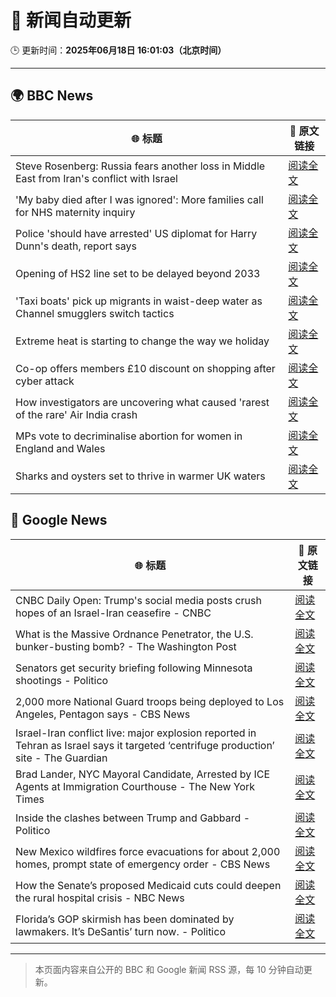 # 🧠 新闻自动更新

🕒 更新时间：**2025年06月18日 16:01:03（北京时间）**

---

## 🌍 BBC News

| 🌐 标题 | 🔗 原文链接 |
|--------|-------------|
| Steve Rosenberg: Russia fears another loss in Middle East from Iran's conflict with Israel | [阅读全文](https://www.bbc.com/news/articles/c3w463pyj90o) |
| 'My baby died after I was ignored': More families call for NHS maternity inquiry | [阅读全文](https://www.bbc.com/news/articles/cp861jezrj1o) |
| Police 'should have arrested' US diplomat for Harry Dunn's death, report says | [阅读全文](https://www.bbc.com/news/articles/cj0m8erl3rdo) |
| Opening of HS2 line set to be delayed beyond 2033 | [阅读全文](https://www.bbc.com/news/articles/cy0wr7nw7wxo) |
| 'Taxi boats' pick up migrants in waist-deep water as Channel smugglers switch tactics | [阅读全文](https://www.bbc.com/news/articles/cpd1l6p8vw9o) |
| Extreme heat is starting to change the way we holiday | [阅读全文](https://www.bbc.com/news/articles/czxw6331grxo) |
| Co-op offers members £10 discount on shopping after cyber attack | [阅读全文](https://www.bbc.com/news/articles/cvg85r4yr5jo) |
| How investigators are uncovering what caused 'rarest of the rare' Air India crash | [阅读全文](https://www.bbc.com/news/articles/c4gkd555jlko) |
| MPs vote to decriminalise abortion for women in England and Wales | [阅读全文](https://www.bbc.com/news/articles/c2le12114j9o) |
| Sharks and oysters set to thrive in warmer UK waters | [阅读全文](https://www.bbc.com/news/articles/cx2gn5e9y33o) |

## 📰 Google News

| 🌐 标题 | 🔗 原文链接 |
|--------|-------------|
| CNBC Daily Open: Trump's social media posts crush hopes of an Israel-Iran ceasefire - CNBC | [阅读全文](https://news.google.com/rss/articles/CBMiqgFBVV95cUxObk9vXzJDa2pIMXZCRGRzYnlROU5TTVRWdlVGdXdEbTJNT2RscGJkZ3UtMmloa19CbVpCYmdpS2dQUGZ0TmVabDFSakRsX016TmUycFh5dFhKNnpMUkpodExOTnppUkF0ZWFkaHBhak5Jcl84dVVtd3R0Sk5xcXU2WFlsYXJGc0R4TzhUVWF2RHZYN3RIaHh6VmF3a2xodXUxeFRUQWk2YUVXd9IBrwFBVV95cUxNQk9zSDFfd3BpYWdXSW44NHVWcXNRS282Z0ZkNWJwUzJCakNldzktSmJWUVRZS3g4VEMyUV91ejlmSjFleU9nSUNUWWl5LW5uSzZlSkFtMFpKUUhUNmU5VV8zbTl3NGNTNGhJdVRpQWdEbjVQWTN4bmhqUmVGT3VQMHlpM0E2VlItRWlMNDV4MndvVmhYZWd3WjE5dVBJb0VqM0RsdUt4dEU4dndhdjNN?oc=5) |
| What is the Massive Ordnance Penetrator, the U.S. bunker-busting bomb? - The Washington Post | [阅读全文](https://news.google.com/rss/articles/CBMiqwFBVV95cUxQMDczUFlNN0EydERRcnl1cG15NzBIV1Z4SHdBWm5aVTQ1OENZZTcxV3FwanhNRENnbERXeVpnYVltdW5jTWpyZ3d4T3pUdUU0RVZQRk5hZVFmVW1FNXE0Snl6bzRoWWRFLW1KUXhyNmhsZHFhXzJYdGRVcVBocnpvWlBkbkprOURRT3ZFSG40Wm90SWpsZlJVOWFPUWE2TFlEdWk4dHZjbVNsRGs?oc=5) |
| Senators get security briefing following Minnesota shootings - Politico | [阅读全文](https://news.google.com/rss/articles/CBMingFBVV95cUxQZEc2T1otdWk3cDE2SXRUdkhNRUk5Vm1rOVRPdnlpRnFSbGdJSmozMW0zT3RRa0VBdEhCNnpnZFg4T01GMFJkTC1ES282d1NZTkF4ZFNmUzNhMGdWNDZtc2IyZDJqU0NfVk5UMlo1NkpWUU9jYlVOSzh3U3pGeVBoc0hRWUQ3am9ROHRMNGZBbll6elVhUUVEYzEzclp3UQ?oc=5) |
| 2,000 more National Guard troops being deployed to Los Angeles, Pentagon says - CBS News | [阅读全文](https://news.google.com/rss/articles/CBMijwFBVV95cUxOWnJGYXNQX1pncU9iU0gzUUJNLXduSUlMTGItSWtYSkxEdEQ5ZnpiTHFqZTdaLUxoX3JsWlRyRm42WERQeTFYVUJjaUxrdmU1TVFWX3A2N2MzZkJlVlN6cFRWaHlKV2hjMFpDV1hGMmhNQ29rejg4NzNKZkFvN190UUxTRTdyOHhHbUI2RkRqa9IBlAFBVV95cUxPd1pnQm13ckR5aFZyQWlRWmZkOTNPYWdDX0NsYktDWFlNU3lsNktsUjRRd0ZCWU5uSW1ZanV5RjJJc3g5aS1DS1Qzd05OM3BoSnFzZTdWNmFRYVpwelVfQUhNZFhFMmpMdVBUZFRDZ2hXTHp4SW01Rm15ZTUtMEVNOXhxLUtDTy1MVDJhRGVtbk1NNTJa?oc=5) |
| Israel-Iran conflict live: major explosion reported in Tehran as Israel says it targeted ‘centrifuge production’ site - The Guardian | [阅读全文](https://news.google.com/rss/articles/CBMizgFBVV95cUxPQUM0RHJBaUhpZFduRk04SDF5ZVFuX1U5ZUtFZ0VVZ1MyQU4yN3Qya1Bqb3R5dHpPMXQ0TC12UzFoam9MWGtobHNsWXNYZVRPSUZqeGl0RkxWeUN6MjgyNlNTX2VDMFF6d3AyWVlPV0MxSWo3NXV3SkZrTjhHRGJIVU02UzJtNDB3TnJENzd4ak9vcWhrQjM0aVQ3VVJQeFFTZmNyWmNfUGxsX3JiTHlPMnMxc19kTFR2UHRjRUotb2xCTS1OTHNXNDFlcldTdw?oc=5) |
| Brad Lander, NYC Mayoral Candidate, Arrested by ICE Agents at Immigration Courthouse - The New York Times | [阅读全文](https://news.google.com/rss/articles/CBMiggFBVV95cUxNbzZuR2NjVE93eHI5bEhsOE4zYzFBaFAxckVpOTBoZVBETC1GZWZkMmt6RFNxaG1pczEteEs0SU5wOGdYZ3ZSd3g0WmdEYllWVGdDX2Z6MlV6SldiX29YN0VMS2ZTd0RkNWZFUHdpY2lTbDRKYWViSVJZdHFwS0lKQUVB?oc=5) |
| Inside the clashes between Trump and Gabbard - Politico | [阅读全文](https://news.google.com/rss/articles/CBMicEFVX3lxTE1RUHdKbjg3OTZhZWVNSmJuQXh3aDhkX0dFQ1NreXgxZ2NvTEhZTUxNcy0xTEoxdHYtY3I3eWhkc2doSFMwTDF6WS1CVXcxcnZpTTY2NHNGTkVZU2lCbWxab01xelJSVDJrMWg5bEhwc1Y?oc=5) |
| New Mexico wildfires force evacuations for about 2,000 homes, prompt state of emergency order - CBS News | [阅读全文](https://news.google.com/rss/articles/CBMinAFBVV95cUxQby1EaW4xZGdVTm8wanVDOXllQzVQQnlrb1I2cDk3cGVEUl9GZ18tckZXTW5hNlp5RTc2aExCckxDMHd6UmctRUlvVlB0S0xqbVI1R0JrQWtlTWtSS1RtZ0N5V2JLejlTUDJXSFc4d25JWXZhZnFGQmxOQVJNeFZUTHBvY1RVd2JWS2tTdzlMU1NWSjNHbmZZR0JOcGPSAaIBQVVfeXFMUGx3cHF0YndsVlIyVlRQV0VrU2ZuZWxQRFEwR2RoVzl3ZF9GbVA5clpqRTVIcEprX3YzUFNNaVRJNEo2QUJJYVVJSUhzT2ItNENyNHE4WXlncEVkeEIybUZHVldVdm1BOXVJdElqWW54bzUyeXktSlZ5SjJBSVpCdGdCMnd0OWR1c3hnWTQ1NTRjVDE0N0FVMUxuT3I1UUZsQXJR?oc=5) |
| How the Senate’s proposed Medicaid cuts could deepen the rural hospital crisis - NBC News | [阅读全文](https://news.google.com/rss/articles/CBMiswFBVV95cUxNdXh2SlF2VVJjcEtDMU8tVDFpUVJIbXlRU19DYnFQX1lvX25YLXZwVF9KU19Od1ktNlotd1dUeHlJUUN6SFJpdE1uYThtTkxFTURnZGFBa1NvUW45Z0RQbV9fYnh6M0xBckxCYkQ1UTlxa0hhREM5ZHF2VEFHTTc4Z255dFZ6dG16Z21QT0VGYnhndVBYZXQ2RTJ5NktLaGtpUmZyU2FYRTlNcWhrNzZVN21sUdIBVkFVX3lxTE5BMWxVSkNBU2c5R1pxbU55TEhCcktSVVQxNzVNOWJncmpjTU02b0FRbml2d2cta0c2OVA5S3h6YjFFT3Q1WllDQkl3bFhXbmNlNFNsTzlB?oc=5) |
| Florida’s GOP skirmish has been dominated by lawmakers. It’s DeSantis’ turn now. - Politico | [阅读全文](https://news.google.com/rss/articles/CBMinAFBVV95cUxPZW5MZFB2THM5Y3VBWHNVY254U3lVN3A0RFJHMnBWQ1EtMVRDSzdORWdLbzNsWENOdF9wQ3VFRUJabVdFM1FkT2FYU1gxZk5kcWtHblluODY3SEdrZkdSMFBLREFUaHQ3V1FzM3kyZkg4UEZiRWlySEp2dFgzMUwxLWNHZU5ZYzQ0WmR6X0xuZ1RJNEtrNkV0VFRKcGg?oc=5) |

---
> 本页面内容来自公开的 BBC 和 Google 新闻 RSS 源，每 10 分钟自动更新。